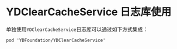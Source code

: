 # YDClearCacheService 日志库使用

单独使用`YDClearCacheService`日志库可以通过如下方式集成：

``` cocoapods
pod 'YDFoundation/YDClearCacheService'
```